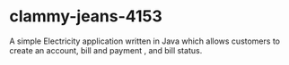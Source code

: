 # clammy-jeans-4153
A simple Electricity application written in Java which allows customers to create an account, bill and payment , and bill status.
